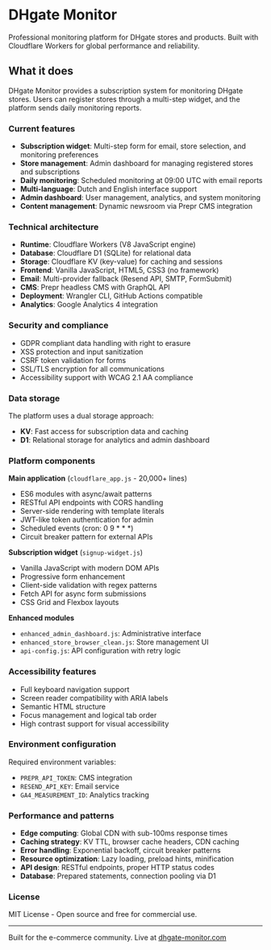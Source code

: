 # DHgate Monitor

Professional monitoring platform for DHgate stores and products. Built with Cloudflare Workers for global performance and reliability.

## What it does

DHgate Monitor provides a subscription system for monitoring DHgate stores. Users can register stores through a multi-step widget, and the platform sends daily monitoring reports.

### Current features

- **Subscription widget**: Multi-step form for email, store selection, and monitoring preferences
- **Store management**: Admin dashboard for managing registered stores and subscriptions  
- **Daily monitoring**: Scheduled monitoring at 09:00 UTC with email reports
- **Multi-language**: Dutch and English interface support
- **Admin dashboard**: User management, analytics, and system monitoring
- **Content management**: Dynamic newsroom via Prepr CMS integration

### Technical architecture

- **Runtime**: Cloudflare Workers (V8 JavaScript engine)
- **Database**: Cloudflare D1 (SQLite) for relational data
- **Storage**: Cloudflare KV (key-value) for caching and sessions
- **Frontend**: Vanilla JavaScript, HTML5, CSS3 (no framework)
- **Email**: Multi-provider fallback (Resend API, SMTP, FormSubmit)
- **CMS**: Prepr headless CMS with GraphQL API
- **Deployment**: Wrangler CLI, GitHub Actions compatible
- **Analytics**: Google Analytics 4 integration

### Security and compliance

- GDPR compliant data handling with right to erasure
- XSS protection and input sanitization
- CSRF token validation for forms
- SSL/TLS encryption for all communications
- Accessibility support with WCAG 2.1 AA compliance

### Data storage

The platform uses a dual storage approach:
- **KV**: Fast access for subscription data and caching
- **D1**: Relational storage for analytics and admin dashboard

### Platform components

**Main application** (`cloudflare_app.js` - 20,000+ lines)
- ES6 modules with async/await patterns
- RESTful API endpoints with CORS handling
- Server-side rendering with template literals
- JWT-like token authentication for admin
- Scheduled events (cron: 0 9 * * *)
- Circuit breaker pattern for external APIs

**Subscription widget** (`signup-widget.js`)  
- Vanilla JavaScript with modern DOM APIs
- Progressive form enhancement
- Client-side validation with regex patterns
- Fetch API for async form submissions
- CSS Grid and Flexbox layouts

**Enhanced modules**
- `enhanced_admin_dashboard.js`: Administrative interface
- `enhanced_store_browser_clean.js`: Store management UI  
- `api-config.js`: API configuration with retry logic

### Accessibility features

- Full keyboard navigation support
- Screen reader compatibility with ARIA labels
- Semantic HTML structure
- Focus management and logical tab order
- High contrast support for visual accessibility


### Environment configuration

Required environment variables:
- `PREPR_API_TOKEN`: CMS integration
- `RESEND_API_KEY`: Email service
- `GA4_MEASUREMENT_ID`: Analytics tracking

### Performance and patterns

- **Edge computing**: Global CDN with sub-100ms response times
- **Caching strategy**: KV TTL, browser cache headers, CDN caching
- **Error handling**: Exponential backoff, circuit breaker patterns  
- **Resource optimization**: Lazy loading, preload hints, minification
- **API design**: RESTful endpoints, proper HTTP status codes
- **Database**: Prepared statements, connection pooling via D1

### License

MIT License - Open source and free for commercial use.

---

Built for the e-commerce community. Live at [dhgate-monitor.com](https://dhgate-monitor.com)